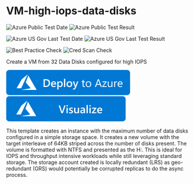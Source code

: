 # VM-high-iops-data-disks

![Azure Public Test Date](https://azurequickstartsservice.blob.core.windows.net/badges/301-vm-32-data-disks-high-iops/PublicLastTestDate.svg)
![Azure Public Test Result](https://azurequickstartsservice.blob.core.windows.net/badges/301-vm-32-data-disks-high-iops/PublicDeployment.svg)

![Azure US Gov Last Test Date](https://azurequickstartsservice.blob.core.windows.net/badges/301-vm-32-data-disks-high-iops/FairfaxLastTestDate.svg)
![Azure US Gov Last Test Result](https://azurequickstartsservice.blob.core.windows.net/badges/301-vm-32-data-disks-high-iops/FairfaxDeployment.svg)

![Best Practice Check](https://azurequickstartsservice.blob.core.windows.net/badges/301-vm-32-data-disks-high-iops/BestPracticeResult.svg)
![Cred Scan Check](https://azurequickstartsservice.blob.core.windows.net/badges/301-vm-32-data-disks-high-iops/CredScanResult.svg)

Create a VM from 32 Data Disks configured for high IOPS

[![Deploy To Azure](https://raw.githubusercontent.com/Azure/azure-quickstart-templates/master/1-CONTRIBUTION-GUIDE/images/deploytoazure.svg?sanitize=true)]("https://portal.azure.com/#create/Microsoft.Template/uri/https%3A%2F%2Fraw.githubusercontent.com%2FAzure%2Fazure-quickstart-templates%2Fmaster%2F301-vm-32-data-disks-high-iops%2Fazuredeploy.json")  [![Visualize](https://raw.githubusercontent.com/Azure/azure-quickstart-templates/master/1-CONTRIBUTION-GUIDE/images/visualizebutton.svg?sanitize=true)]("http://armviz.io/#/?load=https%3A%2F%2Fraw.githubusercontent.com%2FAzure%2Fazure-quickstart-templates%2Fmaster%2F301-vm-32-data-disks-high-iops%2Fazuredeploy.json")

This template creates an instance with the maximum number of data disks configured in a simple storage space.   It creates a new volume with the target interleave of 64KB striped across the number of disks present.  The volume is formatted with NTFS and presented as the H:\.    This is ideal for IOPS and throughput intensive workloads while still leveraging standard storage.  The storage account created is locally redundant (LRS) as geo-redundant (GRS) would potentially be corrupted replicas to do the async process.



